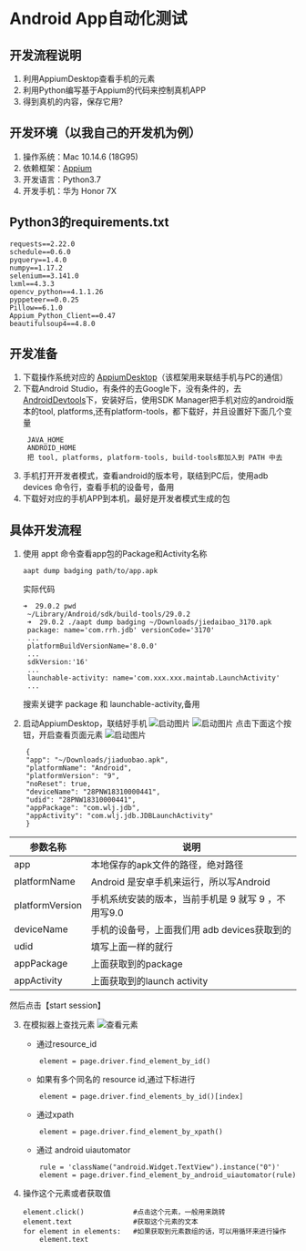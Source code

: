 # Android App自动化测试

## 开发流程说明
1. 利用AppiumDesktop查看手机的元素
2. 利用Python编写基于Appium的代码来控制真机APP
3. 得到真机的内容，保存它用?

## 开发环境（以我自己的开发机为例）
1. 操作系统：Mac 10.14.6 (18G95)
2. 依赖框架：[Appium](https://github.com/appium/appium)
3. 开发语言：Python3.7
4. 开发手机：华为 Honor 7X

## Python3的requirements.txt
```
requests==2.22.0
schedule==0.6.0
pyquery==1.4.0
numpy==1.17.2
selenium==3.141.0
lxml==4.3.3
opencv_python==4.1.1.26
pyppeteer==0.0.25
Pillow==6.1.0
Appium_Python_Client==0.47
beautifulsoup4==4.8.0
```
## 开发准备
1. 下载操作系统对应的 [AppiumDesktop](https://github.com/appium/appium-desktop)（该框架用来联结手机与PC的通信）
2. 下载Android Studio，有条件的去Google下，没有条件的，去 [AndroidDevtools](https://www.androiddevtools.cn/)下，安装好后，使用SDK Manager把手机对应的android版本的tool, platforms,还有platform-tools，都下载好，并且设置好下面几个变量
   ```
    JAVA_HOME
    ANDROID_HOME
    把 tool, platforms, platform-tools, build-tools都加入到 PATH 中去
   ```
3. 手机打开开发者模式，查看android的版本号，联结到PC后，使用adb devices 命令行，查看手机的设备号，备用
4. 下载好对应的手机APP到本机，最好是开发者模式生成的包

## 具体开发流程
1. 使用 appt 命令查看app包的Package和Activity名称
   ```
   aapt dump badging path/to/app.apk
   ```
    实际代码
   ```
   ➜  29.0.2 pwd
    ~/Library/Android/sdk/build-tools/29.0.2
    ➜  29.0.2 ./aapt dump badging ~/Downloads/jiedaibao_3170.apk
    package: name='com.rrh.jdb' versionCode='3170' 
    ...
    platformBuildVersionName='8.0.0'
    ...
    sdkVersion:'16'
    ...
    launchable-activity: name='com.xxx.xxx.maintab.LaunchActivity'
    ...  
   ```
   搜索关键字 package 和 launchable-activity,备用

2. 启动AppiumDesktop，联结好手机
![启动图片](../images/ad_1.jpeg)
![启动图片](../images/ad_2.jpeg)
点击下面这个按钮，开启查看页面元素
![启动图片](../images/ad_3.jpeg)

```
    {
    "app": "~/Downloads/jiaduobao.apk",
    "platformName": "Android",  
    "platformVersion": "9",
    "noReset": true,
    "deviceName": "28PNW18310000441",
    "udid": "28PNW18310000441",
    "appPackage": "com.wlj.jdb",
    "appActivity": "com.wlj.jdb.JDBLaunchActivity"
    }
```

参数名称|说明
---|---
app|本地保存的apk文件的路径，绝对路径
platformName | Android 是安卓手机来运行，所以写Android
platformVersion | 手机系统安装的版本，当前手机是 9 就写 9 ，不用写9.0
deviceName| 手机的设备号，上面我们用 adb devices获取到的
udid | 填写上面一样的就行
appPackage | 上面获取到的package 
appActivity | 上面获取到的launch activity

然后点击【start session】

3. 在模拟器上查找元素
![查看元素](../images/ad_4.jpeg)

   * 通过resource_id
    ```
        element = page.driver.find_element_by_id()
    ```
   * 如果有多个同名的 resource id,通过下标进行
    ```
        element = page.driver.find_elements_by_id()[index]
    ```
   * 通过xpath
    ```
        element = page.driver.find_element_by_xpath()
    ```
   * 通过 android uiautomator
    ```
        rule = 'className("android.Widget.TextView").instance("0")'
        element = page.driver.find_element_by_android_uiautomator(rule)
    ```

4. 操作这个元素或者获取值
   
    ```
    element.click()            #点击这个元素，一般用来跳转
    element.text               #获取这个元素的文本
    for element in elements:   #如果获取到元素数组的话，可以用循环来进行操作
        element.text
   ```
